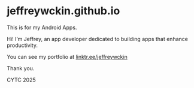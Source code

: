 # jeffreywckin.github.io

This is for my Android Apps.

Hi! I’m Jeffrey, an app developer dedicated to building apps that enhance productivity. 

You can see my portfolio at [linktr.ee/jeffreywckin](http://linktr.ee/jeffreywckin)

Thank you. 

CYTC 2025
